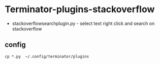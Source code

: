 # Terminator-plugins-stackoverflow

- stackoverflowsearchplugin.py - select text right click and search on stackoverflow

## config
```cp *.py  ~/.config/terminator/plugins```
